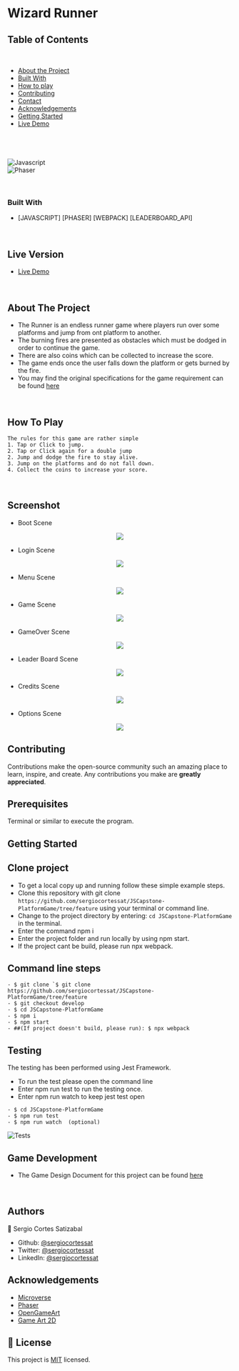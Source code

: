 # Wizard Runner


## Table of Contents

<br />

* [About the Project](#about-the-project)
* [Built With](#built-with)
* [How to play](#how-to-play) 
* [Contributing](#contributing)
* [Contact](#authors)
* [Acknowledgements](#acknowledgements) 
* [Getting Started](#getting-started) 
* [Live Demo](#live-version) 

#
<br />

![Javascript](https://img.shields.io/badge/Javascript-3776AB?style=for-the-badge&logo=javascript&logoColor=white) <br/>
![Phaser](https://img.shields.io/badge/phaser-092E20?style=for-the-badge&logo=phaser&logoColor=white) <br/>


<br />

### Built With

* [JAVASCRIPT] [PHASER] [WEBPACK] [LEADERBOARD_API]

<br />

## Live Version

* [Live Demo](https://sergiocortessat.github.io/JSCapstone-PlatformGame/) 

<!-- ABOUT THE PROJECT   -->

<br />

## About The Project

- The Runner is an endless runner game where players run over some platforms and jump from ont platform to another.
- The burning fires are presented as obstacles which must be dodged in order to continue the game.
- There are also coins which can be collected to increase the score.  
- The game ends once the user falls down the platform or gets burned by the fire.
- You may find the original specifications for the game requirement can be found [here](https://www.notion.so/Platform-game-4a55a7d1fcc245bcb012c76814764712)

<br />

## How To Play

```
The rules for this game are rather simple
1. Tap or Click to jump.
2. Tap or Click again for a double jump
2. Jump and dodge the fire to stay alive.
3. Jump on the platforms and do not fall down.
4. Collect the coins to increase your score.

```

<br/>

## Screenshot

- Boot Scene

<p align="center">
  <img height="auto" src="assets/img/boot.png">
</p>


- Login Scene

<p align="center">
  <img height="auto" src="assets/img/login.png">
</p>

- Menu Scene

<p align="center">
  <img height="auto" src="assets/img/menu.png">
</p>


- Game Scene

<p align="center">
  <img height="auto" src="assets/img/game.png">
</p>


- GameOver Scene

<p align="center">
  <img height="auto" src="assets/img/gameover.png">
</p>


- Leader Board Scene
<p align="center">
  <img height="auto" src="assets/img/leaderboard.png">
</p>


- Credits Scene
<p align="center">
  <img height="auto" src="assets/img/credits.png">
</p>


- Options Scene
<p align="center">
  <img height="auto" src="assets/img/options.png">
</p>

## Contributing

Contributions make the open-source community such an amazing place to learn, inspire, and create. Any contributions you make are **greatly appreciated**.

## Prerequisites

Terminal or similar to execute the program.


## Getting Started


## Clone project

- To get a local copy up and running follow these simple example steps.
- Clone this repository with git clone ```https://github.com/sergiocortessat/JSCapstone-PlatformGame/tree/feature``` using your terminal or command line.
- Change to the project directory by entering: ```cd JSCapstone-PlatformGame``` in the terminal.
- Enter the command npm i
- Enter the project folder and run locally by using npm start.
- If the project cant be build, please run npx webpack.

## Command line steps
```
- $ git clone `$ git clone https://github.com/sergiocortessat/JSCapstone-PlatformGame/tree/feature
- $ git checkout develop
- $ cd JSCapstone-PlatformGame
- $ npm i
- $ npm start
- ##(If project doesn't build, please run): $ npx webpack
```

## Testing

The testing has been performed using Jest Framework. 

- To run the test please open the command line
- Enter npm run test to run the testing once.
- Enter npm run watch to keep jest test open

```
- $ cd JSCapstone-PlatformGame
- $ npm run test
- $ npm run watch  (optional)

```
![Tests](assets/img/test.png)



## Game Development
- The Game Design Document for this project can be found [here](assets/docs/GDD.md)

<br />

## Authors

👤 Sergio Cortes Satizabal

- Github: [@sergiocortessat](https://github.com/sergiocortessat)
- Twitter: [@sergiocortessat](https://twitter.com/sergiocortessat)
- LinkedIn: [@sergiocortessat](https://linkedin.com/in/sergiocortessat)


<!-- ACKNOWLEDGEMENTS -->
## Acknowledgements

* [Microverse](https://www.microverse.org/)
* [Phaser](https://phaser.io/)
* [OpenGameArt](https://opengameart.org/)
* [Game Art 2D](https://www.gameart2d.com/freebies.html)


## 📝 License

This project is [MIT](https://github.com/sergiocortessat/sergiocortessat/blob/main/LICENSE) licensed.


